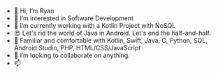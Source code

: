 - 👋 Hi, I’m Ryan
- 👀 I’m interested in Software Development
- 🌱 I’m currently working with a Kotlin Project with NoSQL
- 😍 Let's rid the world of Java in Android. Let's end the half-and-half.
- 🧠 Familiar and comfortable with Kotlin, Swift, Java, C, Python, SQL, Android Studio, PHP, HTML/CSS/JavaScript
- 💞️ I’m looking to collaborate on anything. 
- 📫 

<!---
MegaMidnight/MegaMidnight is a ✨ special ✨ repository because its `README.md` (this file) appears on your GitHub profile.
You can click the Preview link to take a look at your changes.
--->
